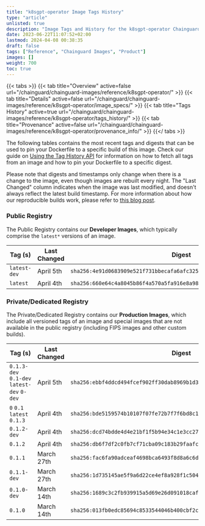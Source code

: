 ```yaml
---
title: "k8sgpt-operator Image Tags History"
type: "article"
unlisted: true
description: "Image Tags and History for the k8sgpt-operator Chainguard Image"
date: 2023-06-22T11:07:52+02:00
lastmod: 2024-04-08 00:38:35
draft: false
tags: ["Reference", "Chainguard Images", "Product"]
images: []
weight: 700
toc: true
---
```


{{< tabs >}}
{{< tab title="Overview" active=false url="/chainguard/chainguard-images/reference/k8sgpt-operator/" >}}
{{< tab title="Details" active=false url="/chainguard/chainguard-images/reference/k8sgpt-operator/image_specs/" >}}
{{< tab title="Tags History" active=true url="/chainguard/chainguard-images/reference/k8sgpt-operator/tags_history/" >}}
{{< tab title="Provenance" active=false url="/chainguard/chainguard-images/reference/k8sgpt-operator/provenance_info/" >}}
{{</ tabs >}}

The following tables contains the most recent tags and digests that can be used to pin your Dockerfile to a specific build of this image. Check our guide on [Using the Tag History API](/chainguard/chainguard-images/using-the-tag-history-api/) for information on how to fetch all tags from an image and how to pin your Dockerfile to a specific digest.

Please note that digests and timestamps only change when there is a change to the image, even though images are rebuilt every night. The "Last Changed" column indicates when the image was last modified, and doesn't always reflect the latest build timestamp. For more information about how our reproducible builds work, please refer to [this blog post](https://www.chainguard.dev/unchained/reproducing-chainguards-reproducible-image-builds).

### Public Registry
The Public Registry contains our **Developer Images**, which typically comprise the `latest*` versions of an image.

| Tag (s)       | Last Changed | Digest                                                                    |
|---------------|--------------|---------------------------------------------------------------------------|
|  `latest-dev` | April 5th    | `sha256:4e91d0683909e521f731bbecafa6afc32557f65ec4356be687ef07a60a065ea8` |
|  `latest`     | April 4th    | `sha256:660e64c4a8045b86f4a570a5fa916e8a9858863fbf42ed74f2c7a2c008ad5a61` |


### Private/Dedicated Registry
The Private/Dedicated Registry contains our **Production Images**, which include all versioned tags of an image and special images that are not available in the public registry (including FIPS images and other custom builds).

| Tag (s)                                     | Last Changed | Digest                                                                    |
|---------------------------------------------|--------------|---------------------------------------------------------------------------|
|  `0.1.3-dev` `0.1-dev` `latest-dev` `0-dev` | April 5th    | `sha256:ebbf4ddcd494fcef902ff30dab8969b1d3f85710149a66c07bb7a1ba73d8ae7e` |
|  `0` `0.1` `latest` `0.1.3`                 | April 4th    | `sha256:bde5159574b10107f07fe72b7f7f6bd8c162f70d98a80da29fac7b047e9f3e13` |
|  `0.1.2-dev`                                | April 4th    | `sha256:dcd74bdde4d4e21bf1f5b94e34c1e3cc27736ffc89dfaf2e6d7b5ea7c1abeed3` |
|  `0.1.2`                                    | April 4th    | `sha256:db6f7df2c0fb7cf71cba09c183b29faafc047f7112f70384cd43cb4ee78b6254` |
|  `0.1.1`                                    | March 27th   | `sha256:fac6fa90adceaf4698bca6493f8d8a6c6d85a754d733145621af312172407f7a` |
|  `0.1.1-dev`                                | March 27th   | `sha256:1d735145ae5f9a6d22ce4ef8a928f1c50408d8727d3b7fc63d15050c16d943e3` |
|  `0.1.0-dev`                                | March 14th   | `sha256:1689c3c2fb939915a5d69e26d091018cafa7c469df980d2395c8ae02cc922f9b` |
|  `0.1.0`                                    | March 14th   | `sha256:013fb0edc85694c8533544046b400cbf2c975682d7417da454c31d7ccc8d725a` |

